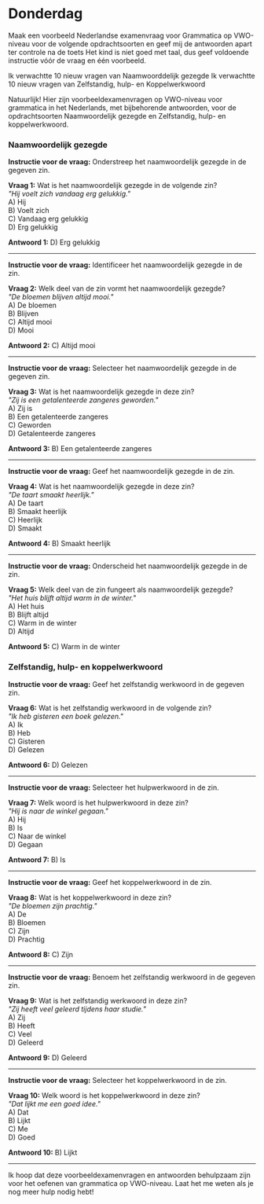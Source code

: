 # Donderdag

Maak een voorbeeld Nederlandse examenvraag voor Grammatica op VWO-niveau voor de volgende opdrachtsoorten en geef mij de antwoorden apart ter controle na de toets Het kind is niet goed met taal, dus geef voldoende instructie vóór de vraag en één voorbeeld.

Ik verwachtte 10 nieuw vragen van Naamwoorddelijk gezegde
Ik verwachtte 10 nieuw vragen van Zelfstandig, hulp- en Koppelwerkwoord

Natuurlijk! Hier zijn voorbeeldexamenvragen op VWO-niveau voor grammatica in het Nederlands, met bijbehorende antwoorden, voor de opdrachtsoorten Naamwoordelijk gezegde en Zelfstandig, hulp- en koppelwerkwoord.

### Naamwoordelijk gezegde

**Instructie voor de vraag:** Onderstreep het naamwoordelijk gezegde in de gegeven zin.

**Vraag 1:** Wat is het naamwoordelijk gezegde in de volgende zin?  
*"Hij voelt zich vandaag erg gelukkig."*  
A) Hij  
B) Voelt zich  
C) Vandaag erg gelukkig  
D) Erg gelukkig  

**Antwoord 1:** D) Erg gelukkig

---

**Instructie voor de vraag:** Identificeer het naamwoordelijk gezegde in de zin.

**Vraag 2:** Welk deel van de zin vormt het naamwoordelijk gezegde?  
*"De bloemen blijven altijd mooi."*  
A) De bloemen  
B) Blijven  
C) Altijd mooi  
D) Mooi  

**Antwoord 2:** C) Altijd mooi

---

**Instructie voor de vraag:** Selecteer het naamwoordelijk gezegde in de gegeven zin.

**Vraag 3:** Wat is het naamwoordelijk gezegde in deze zin?  
*"Zij is een getalenteerde zangeres geworden."*  
A) Zij is  
B) Een getalenteerde zangeres  
C) Geworden  
D) Getalenteerde zangeres  

**Antwoord 3:** B) Een getalenteerde zangeres

---

**Instructie voor de vraag:** Geef het naamwoordelijk gezegde in de zin.

**Vraag 4:** Wat is het naamwoordelijk gezegde in deze zin?  
*"De taart smaakt heerlijk."*  
A) De taart  
B) Smaakt heerlijk  
C) Heerlijk  
D) Smaakt  

**Antwoord 4:** B) Smaakt heerlijk

---

**Instructie voor de vraag:** Onderscheid het naamwoordelijk gezegde in de zin.

**Vraag 5:** Welk deel van de zin fungeert als naamwoordelijk gezegde?  
*"Het huis blijft altijd warm in de winter."*  
A) Het huis  
B) Blijft altijd  
C) Warm in de winter  
D) Altijd  

**Antwoord 5:** C) Warm in de winter

### Zelfstandig, hulp- en koppelwerkwoord

**Instructie voor de vraag:** Geef het zelfstandig werkwoord in de gegeven zin.

**Vraag 6:** Wat is het zelfstandig werkwoord in de volgende zin?  
*"Ik heb gisteren een boek gelezen."*  
A) Ik  
B) Heb  
C) Gisteren  
D) Gelezen  

**Antwoord 6:** D) Gelezen

---

**Instructie voor de vraag:** Selecteer het hulpwerkwoord in de zin.

**Vraag 7:** Welk woord is het hulpwerkwoord in deze zin?  
*"Hij is naar de winkel gegaan."*  
A) Hij  
B) Is  
C) Naar de winkel  
D) Gegaan  

**Antwoord 7:** B) Is

---

**Instructie voor de vraag:** Geef het koppelwerkwoord in de zin.

**Vraag 8:** Wat is het koppelwerkwoord in deze zin?  
*"De bloemen zijn prachtig."*  
A) De  
B) Bloemen  
C) Zijn  
D) Prachtig  

**Antwoord 8:** C) Zijn

---

**Instructie voor de vraag:** Benoem het zelfstandig werkwoord in de gegeven zin.

**Vraag 9:** Wat is het zelfstandig werkwoord in deze zin?  
*"Zij heeft veel geleerd tijdens haar studie."*  
A) Zij  
B) Heeft  
C) Veel  
D) Geleerd  

**Antwoord 9:** D) Geleerd

---

**Instructie voor de vraag:** Selecteer het koppelwerkwoord in de zin.

**Vraag 10:** Welk woord is het koppelwerkwoord in deze zin?  
*"Dat lijkt me een goed idee."*  
A) Dat  
B) Lijkt  
C) Me  
D) Goed  

**Antwoord 10:** B) Lijkt

---

Ik hoop dat deze voorbeeldexamenvragen en antwoorden behulpzaam zijn voor het oefenen van grammatica op VWO-niveau. Laat het me weten als je nog meer hulp nodig hebt!

